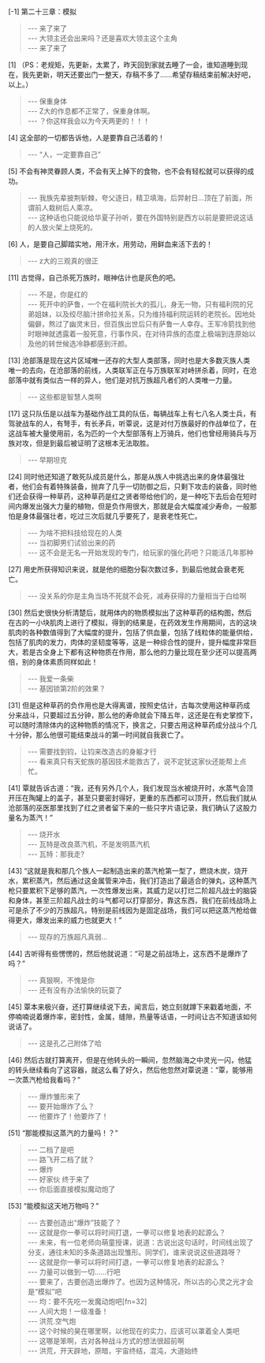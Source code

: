 
[-1] 第二十三章：模拟
>--- 来了来了<br>
>--- 大领主还会出来吗？还是喜欢大领主这个主角<br>
>--- 来了来了<br>

[1] （PS：老规矩，先更新，太累了，昨天回到家就去睡了一会，谁知道睡到现在，我先更新，明天还要出门一整天，存稿不多了……希望存稿结束前解决好吧，以上。）
>--- 保重身体<br>
>--- Z大的作息都不正常了，保重身体啊。<br>
>--- ？你这样我会以为今天两更的！！！<br>

[4] 这全部的一切都告诉他，人是要靠自己活着的！
>--- “人，一定要靠自己”<br>

[5] 不会有神灵眷顾人类，不会有天上掉下的食物，也不会有轻松就可以获得的成功。
>--- 我族先辈披荆斩棘，夸父逐日，精卫填海，后羿射日...顶在了前面，所谓前人栽树后人乘凉。<br>
>--- 这种话也只能说给华夏子孙听，要在外国特别是西方以前是要把说这话的人放火架上烧死的。<br>

[6] 人，是要自己脚踏实地，用汗水，用劳动，用鲜血来活下去的！
>--- z大的三观真的很正<br>

[11] 古觉得，自己杀死万族时，眼神估计也是灰色的吧。
>--- 不是，你是红的<br>
>--- 死开中的萨鲁，一个在福利院长大的孤儿，身无一物，只有福利院的兄弟姐妹，以及绞尽脑汁拼命拉关系，只为维持福利院运转的老院长。因地处偏僻，熬过了幽灵末日，但百族出世后只有萨鲁一人幸存。王军冷箭找到他时眼神就透露着一股死意，行事作风，在对待异族的态度上极端到连原始以及他的转世候选冷静都感到汗颜。<br>

[13] 沧部落是现在这片区域唯一还存的大型人类部落，同时也是大多数灭族人类唯一的去向，在沧部落的前线，人类联军正在与万族联军对峙拼杀着，同时，在沧部落中就有类似古一样的异人，他们是对抗万族超凡者们的人类唯一力量。
>--- 这些都是智慧人类啊<br>

[17] 这只队伍是以战车为基础作战工具的队伍，每辆战车上有七八名人类士兵，有驾驶战车的人，有弩手，有长矛兵，听覃说，这是对付万族最好的作战单位了，在这战车被大量使用前，名为匹的一个大型部落有上万骑兵，他们也曾经用骑兵与万族对攻，但是到最后被证明了这根本无法取胜。
>--- 早期坦克<br>

[24] 同时他还知道了敢死队成员是什么，那是从族人中挑选出来的身体最强壮者，他们会有着特殊装备，抛弃了几乎一切防御之后，只剩下攻击的装备，同时他们还会获得一种草药，这种草药是红之贤者带给他们的，是一种吃下去后会在短时间内爆发出强大力量的植物，但是负作用很大，那就是会大幅度减少寿命，一般那怕是身体最强壮者，吃过三次后就几乎要死了，是衰老性死亡。
>--- 为啥不把科技给现在的人类<br>
>--- 当初脚男们试验出来的药<br>
>--- 这不会是无名一开始发现的专门，给玩家的强化药吧？只能活几年那种<br>

[27] 用史所获得知识来说，就是他的细胞分裂次数过多，到最后他就会衰老死亡。
>--- 没关系的你是主角当场不死就不会死，减寿获得的力量相当于白给啊<br>

[30] 然后史很快分析清楚后，就用体内的物质模拟出了这种草药的结构图，然后在古的一小块肌肉上进行了模拟，得到的结果是，在药效发生作用期间，古的这块肌肉的各种数值得到了大幅度的提升，包括了供血量，包括了线粒体的能量供给，包括了肌肉的发力，肉体的坚韧度等等，这是一种综合性的提升，提升幅度非常巨大，若是古全身上下都有这种物质在作用，那么他的力量比现在至少还可以提高两倍，别的身体素质同样如此！
>--- 我爱一条柴<br>
>--- 基因锁第2阶的效果？<br>

[31] 但是这种草药的负作用也是大得离谱，按照史估计，古每次使用这种草药成分来战斗，只要超过五分钟，那么他的寿命就会下降五年，这还是在有史掌控下，可以随时清除体内的这种物质的情况下，换言之，只要古用这种草药成分战斗个几十分钟，那么他很可能结束战斗的第一时间就自我衰亡了。
>--- 需要找到钧，让钧来改造古的身躯才行<br>
>--- 看来真只有天蛇族的基因技术能救古了，说不定犹这家伙还能帮上点忙。<br>

[41] 覃就告诉古道：“我，还有另外几个人，我们发现当水被烧开时，水蒸气会顶开压在陶罐上的盖子，甚至只要密封得好，更重的东西都可以顶开，然后我们就从沧部落的巫医那里找到了红之贤者留下来的一些只字片语记录，我们确认了这股力量名为蒸汽！”
>--- 烧开水<br>
>--- 瓦特是改良蒸汽机，不是发明蒸汽机<br>
>--- 瓦特：那我走?<br>

[43] “这就是我和那几个族人一起制造出来的蒸汽枪第一型了，燃烧木炭，烧开水，累积蒸汽，然后通过这金属管来冲击，我们打造出了最适合的弹丸，这种蒸汽枪只要累积下足够的蒸汽，一次性爆发出来，其威力足以打烂二阶超凡战士的脑袋和身体，甚至三阶超凡战士的斗气都可以打穿部分，靠这东西，我们在前线战场上可是杀了不少的万族超凡，特别是前线因为是固定战场，我们可以把这蒸汽枪给做得更大，爆发出来的威力也就更大！”
>--- 现存的万族超凡真弱…<br>

[44] 古听得有些愣愣的，然后他就说道：“可是之前战场上，这东西不是爆炸了吗？”
>--- 真狠啊，不愧是你<br>
>--- 还有没有办法愉快的玩耍了<br>

[45] 覃本来极兴奋，还打算继续说下去，闻言后，她立刻就蹲下来戳着地面，不停喃喃说着爆炸率，密封性，金属，缝隙，热量等话语，一时间让古不知道该如何说话了。
>--- 这是孔乙己附体了哈<br>

[46] 然后古就打算离开，但是在他转头的一瞬间，忽然脑海之中灵光一闪，他猛的转头继续看向了这容器，就这么看了好久，然后他忽然对覃说道：“覃，能够用一次蒸汽枪给我看吗？”
>--- 爆炸雏形来了<br>
>--- 要开始爆炸了么？<br>
>--- 他要炸了！他要炸了！<br>

[51] “那能模拟这蒸汽的力量吗！？”
>--- 二档了是吧<br>
>--- 路飞开二档了就？<br>
>--- 爆炸<br>
>--- 好家伙 终于来了<br>
>--- 你后面直接模拟魔动炮了<br>

[53] “能模拟这天地万物吗？”
>--- 古要创造出“爆炸”技能了？<br>
>--- 这就是你一拳可以将时间打退，一拳可以修复地表的起源么？<br>
>--- 未来，有一位老师向萌童授课，说道：古说出这句话时，时间线出现了分支，通往未知的多条道路出现雏形。同学们，谁来说说这些道路呀？<br>
>--- 这就是你一拳可以将时间打退，一拳可以修复地表的起源么？<br>
>--- 力量可以做到一切……行吧<br>
>--- 要来了，古要创造出爆炸了。也因为这种情况，所以古的心灵之光才会是“模拟”吧<br>
>--- 均：要不先吃一发魔动炮吧[fn=32]<br>
>--- 人间大炮！一级准备！<br>
>--- 洪荒.空气炮<br>
>--- 这个时候的昊在哪里啊，以他现在的实力，应该可以罩着全人类吧<br>
>--- 这哪是笨啊，古对各种战斗方式的想法很超前啊<br>
>--- 洪荒，开天辟地，原暗，宇宙终结，混沌，大道始终<br>
